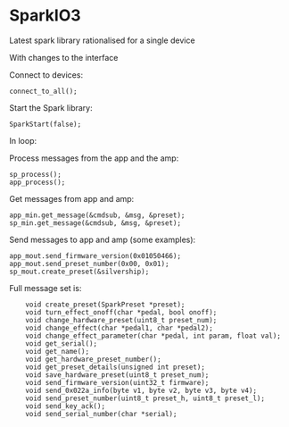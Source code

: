 # SparkIO3
Latest spark library rationalised for a single device

With changes to the interface


Connect to devices:

```
connect_to_all();
```

Start the Spark library:

```
SparkStart(false);
```

In loop:

Process messages from the app and the amp:

```
sp_process();
app_process();
```

Get messages from app and amp:

```
app_min.get_message(&cmdsub, &msg, &preset);
sp_min.get_message(&cmdsub, &msg, &preset);
```

Send messages to app and amp (some examples):

```
app_mout.send_firmware_version(0x01050466);  
app_mout.send_preset_number(0x00, 0x01);
sp_mout.create_preset(&silvership);
```

Full message set is:
```
    void create_preset(SparkPreset *preset);
    void turn_effect_onoff(char *pedal, bool onoff);
    void change_hardware_preset(uint8_t preset_num);
    void change_effect(char *pedal1, char *pedal2);
    void change_effect_parameter(char *pedal, int param, float val);
    void get_serial();
    void get_name();
    void get_hardware_preset_number();
    void get_preset_details(unsigned int preset);
    void save_hardware_preset(uint8_t preset_num);
    void send_firmware_version(uint32_t firmware);
    void send_0x022a_info(byte v1, byte v2, byte v3, byte v4);  
    void send_preset_number(uint8_t preset_h, uint8_t preset_l);
    void send_key_ack();
    void send_serial_number(char *serial);
```



